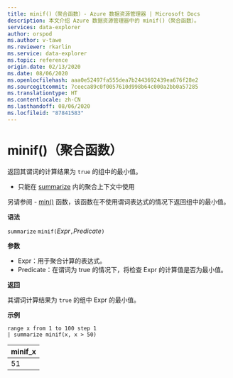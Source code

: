 ```yaml
---
title: minif()（聚合函数）- Azure 数据资源管理器 | Microsoft Docs
description: 本文介绍 Azure 数据资源管理器中的 minif()（聚合函数）。
services: data-explorer
author: orspod
ms.author: v-tawe
ms.reviewer: rkarlin
ms.service: data-explorer
ms.topic: reference
origin.date: 02/13/2020
ms.date: 08/06/2020
ms.openlocfilehash: aaa0e52497fa555dea7b2443692439ea676f28e2
ms.sourcegitcommit: 7ceeca89c0f0057610d998b64c000a2bb0a57285
ms.translationtype: HT
ms.contentlocale: zh-CN
ms.lasthandoff: 08/06/2020
ms.locfileid: "87841583"
---
```

# <a name="minif-aggregation-function"></a>minif()（聚合函数）

返回其谓词的计算结果为 `true` 的组中的最小值。

* 只能在 [summarize](summarizeoperator.md) 内的聚合上下文中使用

另请参阅 - [min()](min-aggfunction.md) 函数，该函数在不使用谓词表达式的情况下返回组中的最小值。

**语法**

`summarize` `minif(`*Expr*`,`*Predicate*`)`

**参数**

* Expr：用于聚合计算的表达式。
* Predicate：在谓词为 true 的情况下，将检查 Expr 的计算值是否为最小值。

**返回**

其谓词计算结果为 `true` 的组中 Expr 的最小值。

**示例**

```kusto
range x from 1 to 100 step 1
| summarize minif(x, x > 50)
```

|minif_x|
|---|
|51|